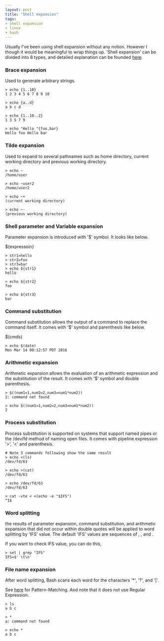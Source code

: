 ```yaml
---
layout: post
title: "Shell expansion"
tags:
- shell expansion
- linux
- bash
---
```

Usually I've been using shell expansion without any notion. However I though it would be meaningful to wrap things up. 'Shell expansion' can be divided into 8 types, and detailed explanation can be founded [here](http://tldp.org/LDP/Bash-Beginners-Guide/html/sect_03_04.html).



### Brace expansion
Used to generate arbitrary strings.

~~~
> echo {1..10}
1 2 3 4 5 6 7 8 9 10

> echo {a..d}
a b c d

> echo {1..10..2}
1 3 5 7 9

> echo "Hello "{foo,bar}
Hello foo Hello bar
~~~



### Tilde expansion
Used to expand to several pathnames such as home directory, current working directory and previous working directory.

~~~
> echo ~
/home/user

> echo ~user2
/home/user2

> echo ~+
(current working directory)

> echo ~-
(previous working directory)
~~~



### Shell parameter and Variable expansion
Parameter expansion is introduced with '$' symbol. It looks like below.

${expressoin}

~~~
> str1=hello
> str2=foo
> str3=bar
> echo ${str1}
hello

> echo ${str2}
foo

> echo ${str3}
bar
~~~



### Command substitution
Command substitution allows the output of a command to replace the command itself. It comes with '$' symbol and parenthesis like below.

$(cmds)

~~~
> echo $(date)
Mon Mar 14 00:12:57 PDT 2016
~~~



### Arithmetic expansion
Arithmetic expansion allows the evaluation of an arithmetic expression and the substitution of the result. It comes with '$' symbol and double parenthesis.

~~~
> $((num1=1,num2=2,num3=num1*num2))
2: command not found

> echo $((num1=1,num2=2,num3=num1*num2))
2
~~~



### Process substitution
Process substitution is supported on systems that support named pipes or the /dev/fd method of naming open files. It comes with pipeline expression '>', '<' and parenthesis.

~~~
# Note 3 commands following show the same result
> echo <(ls)
/dev/fd/63

> echo >(cat)
/dev/fd/63

> echo /dev/fd/63
/dev/fd/63

> cat -vte < <(echo -e "$IFS")
^I$
~~~



### Word splitting
the results of parameter expansion, command substitution, and arithmetic expansion that did not occur within double quotes will be applied to word splitting by 'IFS' value. The default 'IFS' values are sequences of <space>, <tab>, and <newline>.

If you want to check IFS value, you can do this,

~~~
> set | grep "IFS"
IFS=$' \t\n'
~~~



### File name expansion
After word splitting, Bash scans each word for the characters '\*', '?', and '['.

See [here](https://www.gnu.org/software/bash/manual/html_node/Pattern-Matching.html#Pattern-Matching) for Pattern-Matching. And note that it does not use Regular Expression.

~~~
> ls
a b c

> *
a: command not found

> echo *
a b c
~~~
